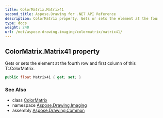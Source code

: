 ```yaml
---
title: ColorMatrix.Matrix41
second_title: Aspose.Drawing for .NET API Reference
description: ColorMatrix property. Gets or sets the element at the fourth row and first column of this T.ColorMatrix
type: docs
weight: 240
url: /net/aspose.drawing.imaging/colormatrix/matrix41/
---
```

## ColorMatrix.Matrix41 property

Gets or sets the element at the fourth row and first column of this T:.ColorMatrix.

```csharp
public float Matrix41 { get; set; }
```

### See Also

* class [ColorMatrix](../)
* namespace [Aspose.Drawing.Imaging](../../colormatrix/)
* assembly [Aspose.Drawing.Common](../../../)


